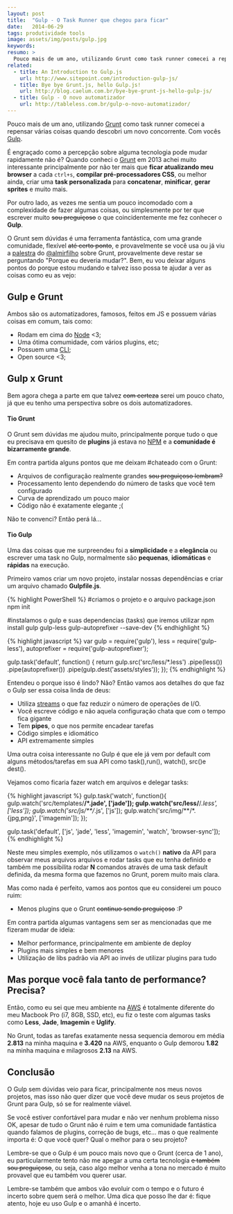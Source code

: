 ```yaml
---
layout: post
title:  "Gulp - O Task Runner que chegou para ficar"
date:   2014-06-29
tags: produtividade tools
image: assets/img/posts/gulp.jpg
keywords:
resumo: >
  Pouco mais de um ano, utilizando Grunt como task runner comecei a repensar várias coisas quando descobri um novo concorrente. Com vocês Gulp.
related:
  - title: An Introduction to Gulp.js
    url: http://www.sitepoint.com/introduction-gulp-js/
  - title: Bye bye Grunt.js, hello Gulp.js!
    url: http://blog.caelum.com.br/bye-bye-grunt-js-hello-gulp-js/
  - title: Gulp - O novo automatizador
    url: http://tableless.com.br/gulp-o-novo-automatizador/
---
```

Pouco mais de um ano, utilizando [Grunt]({{site.url}}/2014/automacao-de-tarefas-com-grunt/) como task runner comecei a repensar várias coisas quando descobri um novo concorrente. Com vocês [Gulp](http://gulpjs.com/).

É engraçado como a percepção sobre alguma tecnologia pode mudar rapidamente não é? Quando conheci o [Grunt](http://gruntjs.com/) em 2013 achei muito interessante principalmente por não ter mais que **ficar atualizando meu browser** a cada `ctrl+s`,  **compilar pré-processadores CSS**, ou melhor ainda, criar uma **task personalizada** para **concatenar**, **minificar**, **gerar sprites** e muito mais.

Por outro lado, as vezes me sentia um pouco incomodado com a complexidade de fazer algumas coisas, ou simplesmente por ter que escrever muito <del>sou preguiçoso</del> o que coincidentemente me fez conhecer o **Gulp**.

O Grunt sem dúvidas é uma ferramenta fantástica, com uma grande comunidade, flexível <del>até certo ponto</del>, e provavelmente se você usa ou já viu a [palestra](https://speakerdeck.com/almirfilho/esse-cara-e-o-grunt) do [@almirfilho](https://twitter.com/almirfilho) sobre Grunt, provavelmente deve restar se perguntando "Porque eu deveria mudar?". Bem, eu vou deixar alguns pontos do porque estou mudando e talvez isso possa te ajudar a ver as coisas como eu as vejo:

## Gulp e Grunt
Ambos são os automatizadores, famosos, feitos em JS e possuem várias coisas em comum, tais como:

- Rodam em cima do [Node](https://nodejs.org/) <3;
- Uma ótima comumidade, com vários plugins, etc;
- Possuem uma [CLI](http://en.wikipedia.org/wiki/Command-line_interface);
- Open source <3;

## Gulp x Grunt
Bem agora chega a parte em que talvez <del>com certeza</del> serei um pouco chato, já que eu tenho uma perspectiva sobre os dois automatizadores.

#### Tio Grunt

O Grunt sem dúvidas me ajudou muito, principalmente porque tudo o que eu precisava em quesito de **plugins** já estava no [NPM](https://www.npmjs.com/) e a **comunidade é bizarramente grande**.

Em contra partida alguns pontos que me deixam #chateado com o Grunt:

- Arquivos de configuração realmente grandes <del>sou preguiçoso lembram?</del>
- Processamento lento dependendo do número de tasks que você tem configurado
- Curva de aprendizado um pouco maior
- Código não é exatamente elegante ;(

Não te convenci? Então perá lá...

#### Tio Gulp
Uma das coisas que me surpreendeu foi a **simplicidade** e a **elegância** ou escrever uma task no Gulp, normalmente são **pequenas**, **idiomáticas** e **rápidas** na execução.

Primeiro vamos criar um novo projeto, instalar nossas dependências e criar um arquivo chamado **Gulpfile.js**.

{% highlight PowerShell %}
#criamos o projeto e o arquivo package.json
npm init

#instalamos o gulp e suas dependencias (tasks) que iremos utilizar
npm install gulp gulp-less gulp-autoprefixer --save-dev
{% endhighlight %}

{% highlight javascript %}
var gulp = require('gulp'),
    less = require('gulp-less'),
    autoprefixer = require('gulp-autoprefixer');

gulp.task('default', function() {
 return gulp.src('src/less/*.less')
  .pipe(less())
  .pipe(autoprefixer())
  .pipe(gulp.dest('assets/styles'));
});
{% endhighlight %}

Entendeu o porque isso é lindo? Não? Então vamos aos detalhes do que faz o Gulp ser essa coisa linda de deus:

- Utiliza [streams](https://nodejs.org/api/stream.html) o que faz reduzir o número de operações de I/O.
- Você escreve código e não aquela configuração chata que com o tempo fica gigante
- Tem **pipes**, o que nos permite encadear tarefas
- Código simples e idiomático
- API extremamente simples

Uma outra coisa interessante no Gulp é que ele já vem por default com alguns métodos/tarefas em sua API como task(),run(), watch(), src()e dest().

Vejamos como ficaria fazer watch em arquivos e delegar tasks:

{% highlight javascript %}
gulp.task('watch', function(){
    gulp.watch('src/templates/**/*.jade', ['jade']);
    gulp.watch('src/less/**/*.less', ['less']);
    gulp.watch('src/js/**/*.js', ['js']);
    gulp.watch('src/img/**/*.{jpg,png}', ['imagemin']);
});

gulp.task('default', ['js', 'jade', 'less', 'imagemin', 'watch', 'browser-sync']);
{% endhighlight %}

Neste meu simples exemplo, nós utilizamos o `watch()` **nativo** da API para observar meus arquivos arquivos e rodar tasks que eu tenha definido e também me possibilita rodar **N** comandos através de uma task default definida, da mesma forma que fazemos no Grunt, porem muito mais clara.

Mas como nada é perfeito, vamos aos pontos que eu considerei um pouco ruim:
- Menos plugins que o Grunt <del>continuo sendo preguiçoso</del> :P

Em contra partida algumas vantagens sem ser as mencionadas que me fizeram mudar de ideia:

- Melhor performance, principalmente em ambiente de deploy
- Plugins mais simples e bem menores
- Utilização de libs padrão via API ao invés de utilizar plugins para tudo

## Mas porque você fala tanto de performance? Precisa?
Então, como eu sei que meu ambiente na [AWS](http://aws.amazon.com/) é totalmente diferente do meu Macbook Pro (i7, 8GB, SSD, etc), eu fiz o teste com algumas tasks como **Less**, **Jade**, **Imagemin** e **Uglify**.

No Grunt, todas as tarefas exatamente nessa sequencia demorou em média **2.813** na minha maquina e **3.420** na AWS, enquanto o Gulp demorou **1.82** na minha maquina e milagrosos **2.13** na AWS.

## Conclusão
O Gulp sem dúvidas veio para ficar, principalmente nos meus novos projetos, mas isso não quer dizer que você deve mudar os seus projetos de Grunt para Gulp, só se for realmente viável.

Se você estiver confortável para mudar e não ver nenhum problema nisso OK, apesar de tudo o Grunt não é ruim e tem uma comunidade fantástica quando falamos de plugins, correção de bugs, etc... mas o que realmente importa é: O que você quer? Qual o melhor para o seu projeto?

Lembre-se que o Gulp é um pouco mais novo que o Grunt (cerca de 1 ano), eu particularmente tento não me apegar a uma certa tecnologia <del>e também sou preguiçoso</del>, ou seja, caso algo melhor venha a tona no mercado é muito provavel que eu também vou querer usar.

Lembre-se também que ambos vão evoluir com o tempo e o futuro é incerto sobre quem será o melhor. Uma dica que posso lhe dar é: fique atento, hoje eu uso Gulp e o amanhã é incerto.
